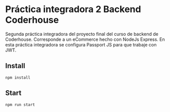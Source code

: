 # Práctica integradora 2 Backend Coderhouse
Segunda práctica integradora del proyecto final del curso de backend de Coderhouse. Corresponde a un eCommerce hecho con NodeJs Express. En esta práctica integradora se configura Passport JS para que trabaje con JWT.

## Install
`npm install`

## Start
`npm run start`

